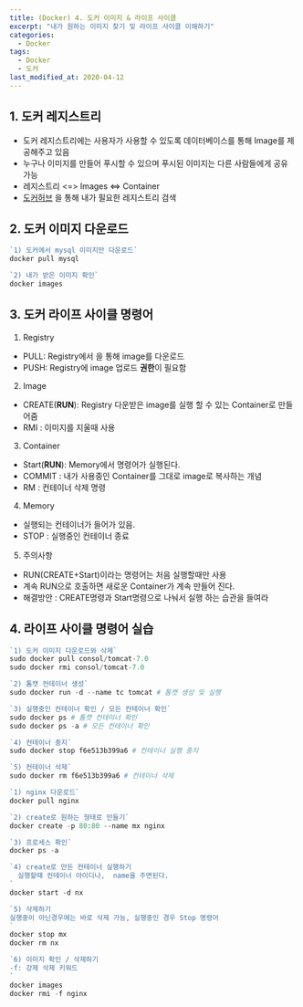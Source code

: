 ```yaml
---
title: (Docker) 4. 도커 이미지 & 라이프 사이클
excerpt: "내가 원하는 이미지 찾기 및 라이프 사이클 이해하기"
categories:
  - Docker
tags:
  - Docker
  - 도커
last_modified_at: 2020-04-12
---
```

## 1. 도커 레지스트리
- 도커 레지스트리에는 사용자가 사용할 수 있도록 데이터베이스를 통해 Image를 제공해주고 있음
- 누구나 이미지를 만들어 푸시할 수 있으며 푸시된 이미지는 다른 사람들에게 공유 가능
- 레지스트리 <=> Images <=> Container
- [도커허브](https://hub.docker.com/) 을 통해 내가 필요한 레지스트리 검색

## 2. 도커 이미지 다운로드
```php
`1) 도커에서 mysql 이미지만 다운로드`
docker pull mysql

`2) 내가 받은 이미지 확인`
docker images
```

## 3. 도커 라이프 사이클 명령어
1. Registry
  - PULL: Registry에서 을 통해 image를 다운로드
  - PUSH: Registry에 image 업로드 **권한**이 필요함

2. Image
  - CREATE(**RUN**): Registry 다운받은 image를 실행 할 수 있는 Container로 만들어줌
  - RMI : 이미지를 지울때 사용

3. Container
  - Start(**RUN**): Memory에서 명령어가 실행된다.
  - COMMIT : 내가 사용중인 Container를 그대로 image로 복사하는 개념
  - RM : 컨테이너 삭제 명령


4. Memory
  - 실행되는 컨테이너가 들어가 있음.
  - STOP : 실행중인 컨테이너 종료

5. 주의사항
  - RUN(CREATE+Start)이라는 명령어는 처음 실행할때만 사용
  - 계속 RUN으로 호출하면 새로운 Container가 계속 만들어 진다.
  - 해결방안 : CREATE명령과  Start명령으로 나눠서 실행 하는 습관을 들여라

## 4. 라이프 사이클 명령어 실습
```php
`1) 도커 이미지 다운로드와 삭제`
sudo docker pull consol/tomcat-7.0
sudo docker rmi consol/tomcat-7.0

`2) 톰캣 컨테이너 생성`
sudo docker run -d --name tc tomcat # 톰캣 생성 및 실행

`3) 실행중인 컨테이너 확인 / 모든 컨테이너 확인`
sudo docker ps # 톰캣 컨테이너 확인
sudo docker ps -a # 모든 컨테이너 확인

`4) 컨테이너 중지`
sudo docker stop f6e513b399a6 # 컨테이너 실행 중지

`5) 컨테이너 삭제`
sudo docker rm f6e513b399a6 # 컨테이너 삭제

```

~~~php
`1) nginx 다운로드`
docker pull nginx

`2) create로 원하는 형태로 만들기`
docker create -p 80:80 --name mx nginx

`3) 프로세스 확인`
docker ps -a

`4) create로 만든 컨테이너 실행하기
  실행할때 컨테이너 아이디나,  name을 주면된다. 
`
docker start -d nx

`5) 삭제하기
실행중이 아닌경우에는 바로 삭제 가능, 실행중인 경우 Stop 명령어 
`
docker stop mx
docker rm nx

`6) 이미지 확인 / 삭제하기
-f: 강제 삭제 키워드
`
docker images
docker rmi -f nginx

~~~